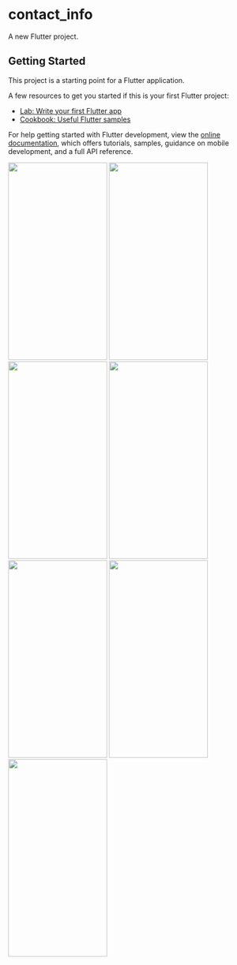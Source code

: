 # contact_info

A new Flutter project.

## Getting Started

This project is a starting point for a Flutter application.

A few resources to get you started if this is your first Flutter project:

- [Lab: Write your first Flutter app](https://docs.flutter.dev/get-started/codelab)
- [Cookbook: Useful Flutter samples](https://docs.flutter.dev/cookbook)

For help getting started with Flutter development, view the
[online documentation](https://docs.flutter.dev/), which offers tutorials,
samples, guidance on mobile development, and a full API reference.
<p>
  <img src="https://github.com/swetapatel0904/contact_info/assets/153794312/cabd9931-8ea7-4c23-bcb7-df319b6625ef" height="400px" width="200px"/>
    <img src="https://github.com/swetapatel0904/contact_info/assets/153794312/787ee351-a8cc-4b57-925a-b6dd69da6546" height="400px" width="200px"/>
<img src ="https://github.com/swetapatel0904/contact_info/assets/153794312/b33f5d5f-840b-4404-aa39-2113dd22109f" height="400px" width="200px"/>
<img src="https://github.com/swetapatel0904/contact_info/assets/153794312/c49c3722-dbc2-451c-9df2-61ea26b1bef4" height="400px" width="200px"/>
<img src="https://github.com/swetapatel0904/contact_info/assets/153794312/7bda6755-d743-4799-b923-9ec52e775b2a" height="400px" width="200px"/>
<img src="https://github.com/swetapatel0904/contact_info/assets/153794312/141b0854-1755-4a16-9a2e-2097ef5ec517" height="400px" width="200px"/>
  <img src="https://github.com/swetapatel0904/contact_info/assets/153794312/d44a7313-d7a5-4a96-bdf8-4de51c1a3411" height="400px" width="200px"/>

</p>
